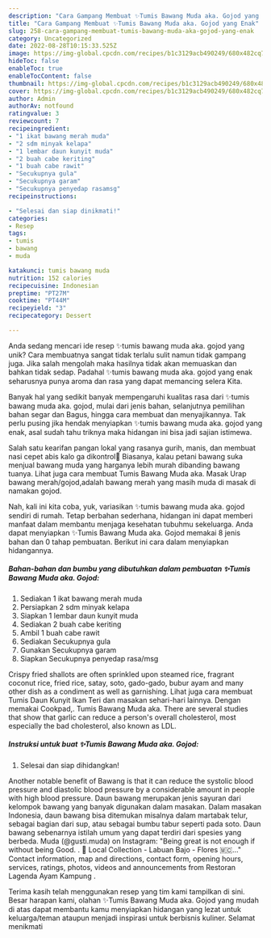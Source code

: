 ```yaml
---
description: "Cara Gampang Membuat ✨️Tumis Bawang Muda aka. Gojod yang Enak"
title: "Cara Gampang Membuat ✨️Tumis Bawang Muda aka. Gojod yang Enak"
slug: 258-cara-gampang-membuat-tumis-bawang-muda-aka-gojod-yang-enak
category: Uncategorized
date: 2022-08-28T10:15:33.525Z
image: https://img-global.cpcdn.com/recipes/b1c3129acb490249/680x482cq70/tumis-bawang-muda-aka-gojod-foto-resep-utama.jpg
hideToc: false
enableToc: true
enableTocContent: false
thumbnail: https://img-global.cpcdn.com/recipes/b1c3129acb490249/680x482cq70/tumis-bawang-muda-aka-gojod-foto-resep-utama.jpg
cover: https://img-global.cpcdn.com/recipes/b1c3129acb490249/680x482cq70/tumis-bawang-muda-aka-gojod-foto-resep-utama.jpg
author: Admin
authorAv: notfound
ratingvalue: 3
reviewcount: 7
recipeingredient:
- "1 ikat bawang merah muda"
- "2 sdm minyak kelapa"
- "1 lembar daun kunyit muda"
- "2 buah cabe keriting"
- "1 buah cabe rawit"
- "Secukupnya gula"
- "Secukupnya garam"
- "Secukupnya penyedap rasamsg"
recipeinstructions:

- "Selesai dan siap dinikmati!"
categories:
- Resep
tags:
- tumis
- bawang
- muda

katakunci: tumis bawang muda 
nutrition: 152 calories
recipecuisine: Indonesian
preptime: "PT27M"
cooktime: "PT44M"
recipeyield: "3"
recipecategory: Dessert

---
```





Anda sedang mencari ide resep ✨️tumis bawang muda aka. gojod yang unik? Cara membuatnya sangat tidak terlalu sulit namun tidak gampang juga. Jika salah mengolah maka hasilnya tidak akan memuaskan dan bahkan tidak sedap. Padahal ✨️tumis bawang muda aka. gojod yang enak seharusnya punya aroma dan rasa yang dapat memancing selera Kita.





Banyak hal yang sedikit banyak mempengaruhi kualitas rasa dari ✨️tumis bawang muda aka. gojod, mulai dari jenis bahan, selanjutnya pemilihan bahan segar dan Bagus, hingga cara membuat dan menyajikannya. Tak perlu pusing jika hendak menyiapkan ✨️tumis bawang muda aka. gojod yang enak,      asal sudah tahu triknya maka hidangan ini bisa jadi sajian istimewa.














Salah satu kearifan pangan lokal yang rasanya gurih, manis, dan membuat nasi cepet abis kalo ga dikontrol🤭 Biasanya, kalau petani bawang suka menjual bawang muda yang harganya lebih murah dibanding bawang tuanya. Lihat juga cara membuat ️Tumis Bawang Muda aka. Masak Urap bawang merah/gojod,adalah bawang merah yang masih muda di masak di namakan gojod.






Nah, kali ini kita coba, yuk, variasikan ✨️tumis bawang muda aka. gojod sendiri di rumah. Tetap berbahan sederhana, hidangan ini dapat memberi manfaat dalam membantu menjaga kesehatan tubuhmu sekeluarga. Anda dapat menyiapkan ✨️Tumis Bawang Muda aka. Gojod memakai 8 jenis bahan dan 0 tahap pembuatan. Berikut ini cara dalam menyiapkan hidangannya.

<!--inarticleads1-->

##### Bahan-bahan dan bumbu yang dibutuhkan dalam pembuatan ✨️Tumis Bawang Muda aka. Gojod:

1. Sediakan 1 ikat bawang merah muda
1. Persiapkan 2 sdm minyak kelapa
1. Siapkan 1 lembar daun kunyit muda
1. Sediakan 2 buah cabe keriting
1. Ambil 1 buah cabe rawit
1. Sediakan Secukupnya gula
1. Gunakan Secukupnya garam
1. Siapkan Secukupnya penyedap rasa/msg


Crispy fried shallots are often sprinkled upon steamed rice, fragrant coconut rice, fried rice, satay, soto, gado-gado, bubur ayam and many other dish as a condiment as well as garnishing. Lihat juga cara membuat Tumis Daun Kunyit Ikan Teri dan masakan sehari-hari lainnya. Dengan memakai Cookpad,. ️Tumis Bawang Muda aka. There are several studies that show that garlic can reduce a person&#39;s overall cholesterol, most especially the bad cholesterol, also known as LDL. 

<!--inarticleads2-->

##### Instruksi untuk buat ✨️Tumis Bawang Muda aka. Gojod:


1. Selesai dan siap dihidangkan!

Another notable benefit of Bawang is that it can reduce the systolic blood pressure and diastolic blood pressure by a considerable amount in people with high blood pressure. Daun bawang merupakan jenis sayuran dari kelompok bawang yang banyak digunakan dalam masakan. Dalam masakan Indonesia, daun bawang bisa ditemukan misalnya dalam martabak telur, sebagai bagian dari sup, atau sebagai bumbu tabur seperti pada soto. Daun bawang sebenarnya istilah umum yang dapat terdiri dari spesies yang berbeda. Muda (@gusti.muda) on Instagram: &#34;Being great is not enough if without being Good. . 📍 Local Collection - Labuan Bajo - Flores 🇲🇨…&#34; Contact information, map and directions, contact form, opening hours, services, ratings, photos, videos and announcements from Restoran Lagenda Ayam Kampung . 

Terima kasih telah menggunakan resep yang tim kami tampilkan di sini. Besar harapan kami, olahan ✨️Tumis Bawang Muda aka. Gojod yang mudah di atas dapat membantu kamu menyiapkan hidangan yang lezat untuk keluarga/teman ataupun menjadi inspirasi untuk berbisnis kuliner. Selamat menikmati
